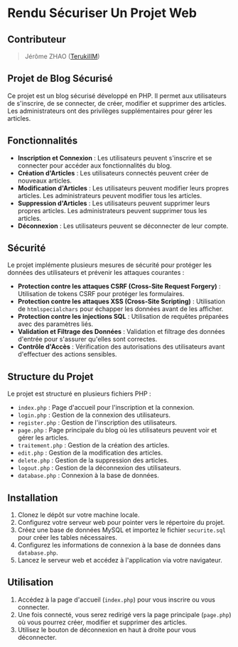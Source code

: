 # Rendu Sécuriser Un Projet Web

## Contributeur

> Jérôme ZHAO ([TerukiIIM](https://github.com/TerukiIIM))

## Projet de Blog Sécurisé

Ce projet est un blog sécurisé développé en PHP. Il permet aux utilisateurs de s'inscrire, de se connecter, de créer, modifier et supprimer des articles. Les administrateurs ont des privilèges supplémentaires pour gérer les articles.

## Fonctionnalités

- **Inscription et Connexion** : Les utilisateurs peuvent s'inscrire et se connecter pour accéder aux fonctionnalités du blog.
- **Création d'Articles** : Les utilisateurs connectés peuvent créer de nouveaux articles.
- **Modification d'Articles** : Les utilisateurs peuvent modifier leurs propres articles. Les administrateurs peuvent modifier tous les articles.
- **Suppression d'Articles** : Les utilisateurs peuvent supprimer leurs propres articles. Les administrateurs peuvent supprimer tous les articles.
- **Déconnexion** : Les utilisateurs peuvent se déconnecter de leur compte.

## Sécurité

Le projet implémente plusieurs mesures de sécurité pour protéger les données des utilisateurs et prévenir les attaques courantes :

- **Protection contre les attaques CSRF (Cross-Site Request Forgery)** : Utilisation de tokens CSRF pour protéger les formulaires.
- **Protection contre les attaques XSS (Cross-Site Scripting)** : Utilisation de `htmlspecialchars` pour échapper les données avant de les afficher.
- **Protection contre les injections SQL** : Utilisation de requêtes préparées avec des paramètres liés.
- **Validation et Filtrage des Données** : Validation et filtrage des données d'entrée pour s'assurer qu'elles sont correctes.
- **Contrôle d'Accès** : Vérification des autorisations des utilisateurs avant d'effectuer des actions sensibles.

## Structure du Projet

Le projet est structuré en plusieurs fichiers PHP :

- `index.php` : Page d'accueil pour l'inscription et la connexion.
- `login.php` : Gestion de la connexion des utilisateurs.
- `register.php` : Gestion de l'inscription des utilisateurs.
- `page.php` : Page principale du blog où les utilisateurs peuvent voir et gérer les articles.
- `traitement.php` : Gestion de la création des articles.
- `edit.php` : Gestion de la modification des articles.
- `delete.php` : Gestion de la suppression des articles.
- `logout.php` : Gestion de la déconnexion des utilisateurs.
- `database.php` : Connexion à la base de données.

## Installation

1. Clonez le dépôt sur votre machine locale.
2. Configurez votre serveur web pour pointer vers le répertoire du projet.
3. Créez une base de données MySQL et importez le fichier `securite.sql` pour créer les tables nécessaires.
4. Configurez les informations de connexion à la base de données dans `database.php`.
5. Lancez le serveur web et accédez à l'application via votre navigateur.

## Utilisation

1. Accédez à la page d'accueil (`index.php`) pour vous inscrire ou vous connecter.
2. Une fois connecté, vous serez redirigé vers la page principale (`page.php`) où vous pourrez créer, modifier et supprimer des articles.
3. Utilisez le bouton de déconnexion en haut à droite pour vous déconnecter.